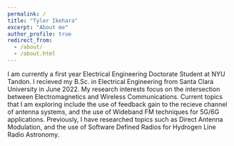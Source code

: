 ```yaml
---
permalink: /
title: "Tyler Ikehara"
excerpt: "About me"
author_profile: true
redirect_from: 
  - /about/
  - /about.html
---
```


I am currently a first year Electrical Engineering Doctorate Student at NYU Tandon. I recieved my B.Sc. in Electrical Engineering from Santa Clara University in June 2022. My research interests focus on the intersection between Electromagnetics and Wireless Communications. Current topics that I am exploring include the use of feedback gain to the recieve channel of antenna systems, and the use of Wideband FM techniques for 5G/6G applications. Previously, I have researched topics such as Direct Antenna Modulation, and the use of Software Defined Radios for Hydrogen Line Radio Astronomy.
